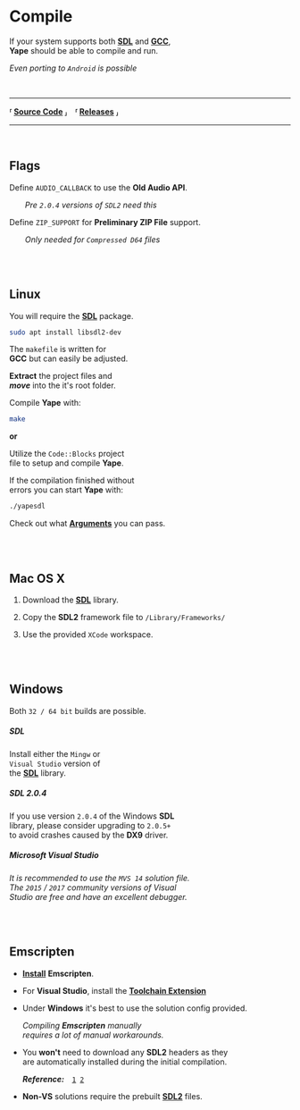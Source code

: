 
# Compile

If your system supports both **[SDL]** and **[GCC]**, <br>
**Yape** should be able to compile and run.

*Even porting to `Android` is possible*

<br>

---

**⸢ [Source Code] ⸥ ⸢ [Releases] ⸥**

---

<br>

## Flags

Define `AUDIO_CALLBACK` to use the **Old Audio API**.

  *Pre `2.0.4` versions of `SDL2` need this*

Define `ZIP_SUPPORT` for **Preliminary ZIP File** support.

  *Only needed for `Compressed D64` files*

<br>
<br>

## Linux

You will require the **[SDL]** package.

```sh
sudo apt install libsdl2-dev
```

The `makefile` is written for <br>
**GCC** but can easily be adjusted.

**Extract** the project files and <br>
***move*** into the it's root folder.

Compile **Yape** with:

```sh
make
```

**or**

Utilize the `Code::Blocks` project <br>
file to setup and compile **Yape**.

If the compilation finished without <br>
errors you can start **Yape** with:

```sh
./yapesdl
```

Check out what **[Arguments]** you can pass.

<br>
<br>

## Mac OS X

1. Download the **[SDL]** library.

2. Copy the **SDL2** framework file to `/Library/Frameworks/`

4. Use the provided `XCode` workspace.

<br>
<br>

## Windows

Both `32 / 64 bit` builds are possible.

##### SDL

Install either the `Mingw` or <br>
`Visual Studio` version of <br>
the **[SDL]** library.

##### SDL 2.0.4

If you use version `2.0.4` of the Windows **SDL** <br>
library, please consider upgrading to `2.0.5+` <br>
to avoid crashes caused by the **DX9** driver.

##### Microsoft Visual Studio

*It is recommended to use the `MVS 14` solution file.* <br>
*The `2015` / `2017` community versions of Visual* <br>
*Studio are free and have an excellent debugger.*

<br>
<br>

## Emscripten

- **[Install][Emscripten Installation]** **Emscripten**.

- For **Visual Studio**, install the **[Toolchain Extension]**

- Under **Windows** it's best to use the solution config provided.

  *Compiling* ***Emscripten*** *manually* <br>
  *requires a lot of manual workarounds.*

- You **won't** need to download any **SDL2** headers as they <br>
  are automatically installed during the initial compilation.

  ***Reference:*** [`1`][Emscripten A] [`2`][Emscripten B]

- **Non-VS** solutions require the prebuilt **[SDL2][Emscripten Prebuilt]** files.

<!----------------------------------------------------------------------------->

[Source Code]: https://github.com/calmopyrin/yapesdl
[Releases]: https://github.com/calmopyrin/yapesdl/releases

[Arguments]: Usage.md

[SDL]: http://libsdl.org
[GCC]: https://gcc.gnu.org/

[Emscripten Installation]: https://emscripten.org/docs/getting_started/downloads.html
[Toolchain Extension]: https://github.com/nokotan/VSExtForEmscripten
[Emscripten A]: https://github.com/kripken/emscripten
[Emscripten B]: https://github.com/emscripten-ports/SDL2
[Emscripten Prebuilt]: https://buildbot.libsdl.org/sdl-builds/sdl-emscripten/?C=M;O=D
